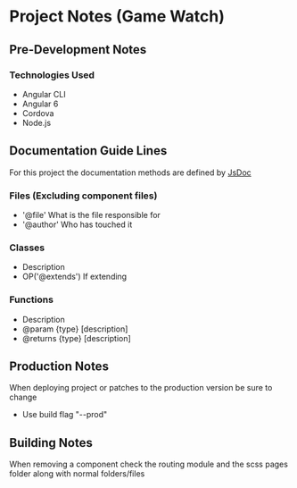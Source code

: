 # Project Notes (Game Watch)

## Pre-Development Notes

### Technologies Used

* Angular CLI
* Angular 6
* Cordova
* Node.js

## Documentation Guide Lines

For this project the documentation methods are defined by [JsDoc](http://usejsdoc.org/)

### Files (Excluding component files)

* '@file' What is the file responsible for
* '@author' Who has touched it

### Classes

* Description
* OP('@extends') If extending

### Functions

* Description
* @param {type} [description]
* @returns {type} [description]

## Production Notes

When deploying project or patches to the production version be sure to change

* Use build flag "--prod"


## Building Notes

When removing a component check the routing module and the scss pages folder along with normal folders/files
